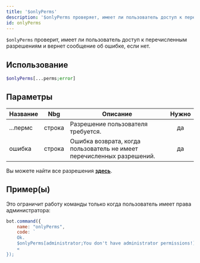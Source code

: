 ```yaml
---
title: '$onlyPerms'
description: '$onlyPerms проверяет, имеет ли пользователь доступ к перечисленным разрешениям и возвращает сообщение об ошибке, если нет.'
id: onlyPerms
---
```


`$onlyPerms` проверит, имеет ли пользователь доступ к перечисленным разрешениям и вернет сообщение об ошибке, если нет.

## Использование

```php
$onlyPerms[...perms;error]
```

## Параметры

| Название | Nbg    | Описание                                                               | Нужно |
| -------- | ------ | ---------------------------------------------------------------------- |:-----:|
| ...пермс | строка | Разрешение пользователя требуется.                                     |  да   |
| ошибка   | строка | Ошибка возврата, когда пользователь не имеет перечисленных разрешений. |  да   |

Вы можете найти все разрешения __[здесь](../../guides/Client/2permissionsintents.md)__.

## Пример(ы)

Это ограничит работу команды только когда пользователь имеет права администратора:

```javascript
bot.command({
    name: "onlyPerms",
    code: `
    Ok.
    $onlyPerms[administrator;You don't have administrator permissions!]
    «
});
```